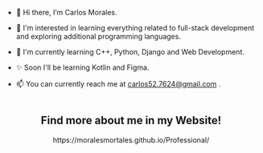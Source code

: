 - 👋 Hi there, I’m Carlos Morales.
  
- 🦅 I'm interested in learning everything related to full-stack development and exploring additional programming languages.
  
- 🌱 I'm currently learning C++, Python, Django and Web Development.

- ✨ Soon I'll be learning Kotlin and Figma.
  
- 📫 You can currently reach me at carlos52.7624@gmail.com .
<br><br>
<div align="center">

<h2> Find more about me in my Website!</h2>
https://moralesmortales.github.io/Professional/
</div>
